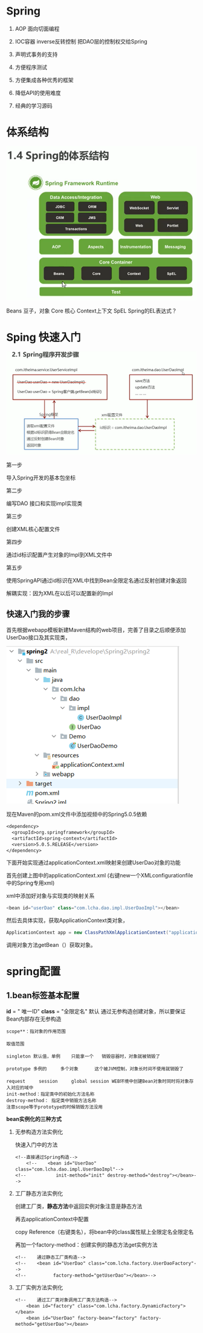 # Spring

1. AOP 面向切面编程

2. IOC容器 inverse反转控制   把DAO层的控制权交给Spring

3. 声明式事务的支持

4. 方便程序测试
5. 方便集成各种优秀的框架
6. 降低API的使用难度

7. 经典的学习源码

# 体系结构

<img src="Spring黑马.assets/image-20210522182214204-1621774855772.png" alt="image-20210522182214204" style="zoom: 80%;" />

Beans 豆子，对象  				Core 核心       Context上下文         SpEL Spring的EL表达式？

# Sping 快速入门

![image-20210522182947220](Spring黑马.assets/image-20210522182947220-1621774853222.png)

第一步

导入Spring开发的基本包坐标

第二步

编写DAO 接口和实现impl实现类

第三步

创建XML核心配置文件

第四步

通过id标识配置产生对象的Impl到XML文件中

第五步

使用SpringAPI通过id标识在XML中找到Bean全限定名通过反射创建对象返回



解耦实现：因为XML在以后可以配置新的Impl

## 快速入门我的步骤

首先根据webapp模板新建Maven结构的web项目，完善了目录之后顺便添加UserDao接口及其实现类，

![image-20210523205811937](Spring黑马.assets/image-20210523205811937-1621774847801.png)

现在Maven的pom.xml文件中添加视频中的Spring5.0.5依赖

```
<dependency>
  <groupId>org.springframework</groupId>
  <artifactId>spring-context</artifactId>
  <version>5.0.5.RELEASE</version>
</dependency>
```

下面开始实现通过applicationContext.xml映射来创建UserDao对象的功能

首先创建上图中的applicationContext.xml 	(右键new一个XMLconfigurationfile中的Spring专用xml)

xml中添加好对象与实现类的映射关系

```java
<bean id="userDao" class="com.lcha.dao.impl.UserDaoImpl"></bean>
```

然后去具体实现，获取ApplicationContext类对象，

```java
ApplicationContext app = new ClassPathXmlApplicationContext("applicationContext.xml");
```

调用对象方法getBean（）获取对象。

# spring配置

## 1.bean标签基本配置

<bean>**id** = " 唯一ID"  **class** = "全限定名"</bean> 默认 通过无参构造创建对象，所以要保证Bean内部存在无参构造

```
scope**：指对象的作用范围

取值范围

singleton 默认值，单例	只能拿一个	销毁容器时，对象就被销毁了

prototype 多例的 	  多个对象 		这个被JVM控制，对象长时间不使用就销毁了

request     session  	global session WEB环境中创建Bean对象时同时将对象存入对应的域中
init-method：指定类中的初始化方法名称
destroy-method： 指定类中销毁方法名称
注意scope等于prototype的时候销毁方法没用
```

 **bean实例化的三种方式**

1. 无参构造方法实例化

   快速入门中的方法

   ```
   <!--直接通过Spring构造-->
       <!--    <bean id="UserDao" class="com.lcha.dao.impl.UserDaoImpl"-->
   <!--           init-method="init" destroy-method="destroy"></bean>-->
   ```

2. 工厂静态方法实例化

   创建工厂类，**静态方法**中返回实例对象注意是静态方法

   再去applicationContext中配置

   copy Reference（右键类名），将bean中的class属性赋上全限定名全限定名

   再加一个factory-method：创建实例的静态方法get实例方法

   ```
   <!--    通过静态工厂类构造-->
   <!--    <bean id="UserDao" class="com.lcha.factory.UserDaoFactory"-->
   <!--          factory-method="getUserDao"></bean>-->
   ```

3. 工厂实例方法实例化

   ```
   <!--    通过工厂类对象调用工厂类方法构造-->
       <bean id="factory" class="com.lcha.factory.DynamicFactory"></bean>
       <bean id="UserDao" factory-bean="factory" factory-method="getUserDao"></bean>
   ```

